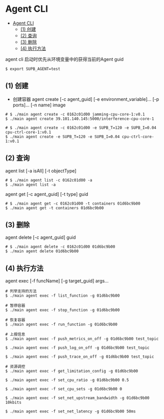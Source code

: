
# Agent CLI

- [Agent CLI](#agent-cli)
  - [(1) 创建](#1-创建)
  - [(2) 查询](#2-查询)
  - [(3) 删除](#3-删除)
  - [(4) 执行方法](#4-执行方法)

agent cli 启动时优先从环境变量中的获得当前的Agent guid

```shell
$ export SUPB_AGENT=test
```
## (1) 创建

- 创建容器
agent create [-c agent_guid] [-e environment_variable]... [-p ports]... [-n name] image

```shell
# $ ./main agent create -c 0162c01d00 jamming-cpu-core-1:v0.1
$ ./main agent create 39.101.140.145:5000/interference-cpu-core-1

# $ ./main agent create -c 0162c01d00 -e SUPB_T=120 -e SUPB_I=0.04 cpu-ctrl-core-1:v0.1
$ ./main agent create -e SUPB_T=120 -e SUPB_I=0.04 cpu-ctrl-core-1:v0.1
```

## (2) 查询

agent list [-a isAll] [-t objectType]

```
# $ ./main agent list -c 0162c01d00 -a
$ ./main agent list -a
```

agent get [-c agent_guid] [-t type] guid

```
# $ ./main agent get -c 0162c01d00 -t containers 01d6bc9b00
$ ./main agent get -t containers 01d6bc9b00
```

## (3) 删除

agent delete [-c agent_guid] guid

```shell
# $ ./main agent delete -c 0162c01d00 01d6bc9b00
$ ./main agent delete 01d6bc9b00
```


## (4) 执行方法

agent exec [-f funcName] [-g target_guid]  args...

```shell
# 列举支持的方法
$ ./main agent exec -f list_function -g 01d6bc9b00

# 暂停容器
$ ./main agent exec -f stop_function -g 01d6bc9b00

# 恢复容器
$ ./main agent exec -f run_function -g 01d6bc9b00

# 上报信息
$ ./main agent exec -f push_metrics_on_off -g 01d6bc9b00 test_topic

$ ./main agent exec -f push_log_on_off -g 01d6bc9b00 test_topic

$ ./main agent exec -f push_trace_on_off -g 01d6bc9b00 test_topic

# 资源调控
$ ./main agent exec -f get_limitation_config -g 01d6bc9b00

$ ./main agent exec -f set_cpu_ratio -g 01d6bc9b00 0.5

$ ./main agent exec -f set_cpu_sets -g 01d6bc9b00 0

$ ./main agent exec -f set_net_upstream_bandwidth -g 01d6bc9b00 10kbits

$ ./main agent exec -f set_net_latency -g 01d6bc9b00 50ms
```